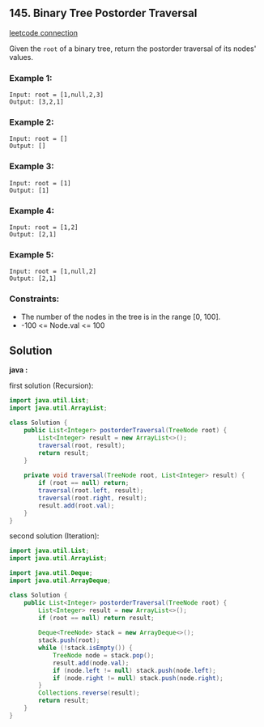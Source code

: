 ## 145. Binary Tree Postorder Traversal

[leetcode connection](https://leetcode.com/problems/binary-tree-postorder-traversal/)

Given the `root` of a binary tree, return the postorder traversal of its nodes' values.

### Example 1:
```
Input: root = [1,null,2,3]
Output: [3,2,1]
```

### Example 2:
```
Input: root = []
Output: []
```

### Example 3:
```
Input: root = [1]
Output: [1]
```

### Example 4:
```
Input: root = [1,2]
Output: [2,1]
```

### Example 5:
```
Input: root = [1,null,2]
Output: [2,1]
```

### Constraints:

* The number of the nodes in the tree is in the range [0, 100].
* -100 <= Node.val <= 100

## Solution

**java :**

first solution (Recursion):
```java
import java.util.List;
import java.util.ArrayList;

class Solution {
    public List<Integer> postorderTraversal(TreeNode root) {
        List<Integer> result = new ArrayList<>();
        traversal(root, result);
        return result;
    }
    
    private void traversal(TreeNode root, List<Integer> result) {
        if (root == null) return;
        traversal(root.left, result);
        traversal(root.right, result);
        result.add(root.val);
    }
}
```

second solution (Iteration):
```java
import java.util.List;
import java.util.ArrayList;

import java.util.Deque;
import java.util.ArrayDeque;

class Solution {
    public List<Integer> postorderTraversal(TreeNode root) {
        List<Integer> result = new ArrayList<>();
        if (root == null) return result;
        
        Deque<TreeNode> stack = new ArrayDeque<>();
        stack.push(root);
        while (!stack.isEmpty()) {
            TreeNode node = stack.pop();
            result.add(node.val);
            if (node.left != null) stack.push(node.left);
            if (node.right != null) stack.push(node.right);
        }
        Collections.reverse(result);
        return result;
    }
}
```